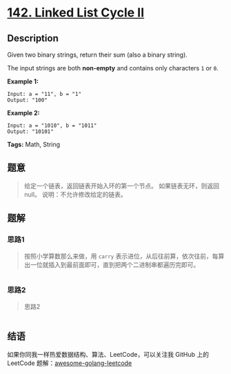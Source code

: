 # [142. Linked List Cycle II][title]

## Description

Given two binary strings, return their sum (also a binary string).

The input strings are both **non-empty** and contains only characters `1` or `0`.

**Example 1:**

```
Input: a = "11", b = "1"
Output: "100"
```

**Example 2:**

```
Input: a = "1010", b = "1011"
Output: "10101"
```

**Tags:** Math, String

## 题意
>给定一个链表，返回链表开始入环的第一个节点。 如果链表无环，则返回 null。 说明：不允许修改给定的链表。

## 题解

### 思路1
> 按照小学算数那么来做，用 `carry` 表示进位，从后往前算，依次往前，每算出一位就插入到最前面即可，直到把两个二进制串都遍历完即可。

```go

```

### 思路2
> 思路2
```go

```

## 结语

如果你同我一样热爱数据结构、算法、LeetCode，可以关注我 GitHub 上的 LeetCode 题解：[awesome-golang-leetcode][me]

[title]: https://leetcode.com/problems/linked-list-cycle-ii/
[me]: https://github.com/kylesliu/awesome-golang-leetcode
